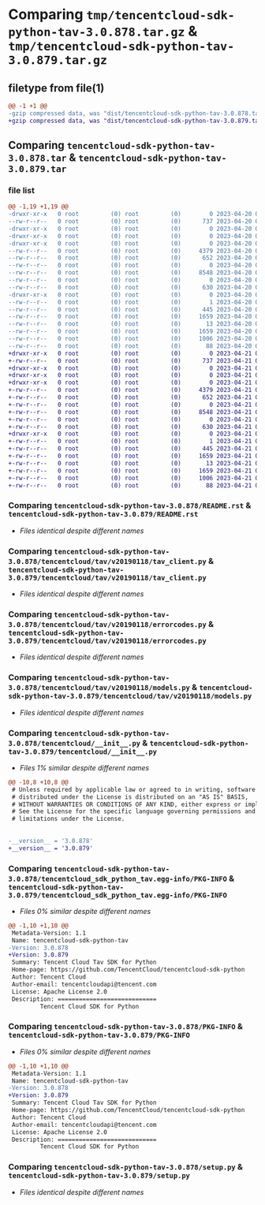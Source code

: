 # Comparing `tmp/tencentcloud-sdk-python-tav-3.0.878.tar.gz` & `tmp/tencentcloud-sdk-python-tav-3.0.879.tar.gz`

## filetype from file(1)

```diff
@@ -1 +1 @@
-gzip compressed data, was "dist/tencentcloud-sdk-python-tav-3.0.878.tar", last modified: Thu Apr 20 00:44:11 2023, max compression
+gzip compressed data, was "dist/tencentcloud-sdk-python-tav-3.0.879.tar", last modified: Fri Apr 21 01:00:56 2023, max compression
```

## Comparing `tencentcloud-sdk-python-tav-3.0.878.tar` & `tencentcloud-sdk-python-tav-3.0.879.tar`

### file list

```diff
@@ -1,19 +1,19 @@
-drwxr-xr-x   0 root         (0) root         (0)        0 2023-04-20 00:44:11.000000 tencentcloud-sdk-python-tav-3.0.878/
--rw-r--r--   0 root         (0) root         (0)      737 2023-04-20 00:44:11.000000 tencentcloud-sdk-python-tav-3.0.878/README.rst
-drwxr-xr-x   0 root         (0) root         (0)        0 2023-04-20 00:44:11.000000 tencentcloud-sdk-python-tav-3.0.878/tencentcloud/
-drwxr-xr-x   0 root         (0) root         (0)        0 2023-04-20 00:44:11.000000 tencentcloud-sdk-python-tav-3.0.878/tencentcloud/tav/
-drwxr-xr-x   0 root         (0) root         (0)        0 2023-04-20 00:44:11.000000 tencentcloud-sdk-python-tav-3.0.878/tencentcloud/tav/v20190118/
--rw-r--r--   0 root         (0) root         (0)     4379 2023-04-20 00:44:11.000000 tencentcloud-sdk-python-tav-3.0.878/tencentcloud/tav/v20190118/tav_client.py
--rw-r--r--   0 root         (0) root         (0)      652 2023-04-20 00:44:11.000000 tencentcloud-sdk-python-tav-3.0.878/tencentcloud/tav/v20190118/errorcodes.py
--rw-r--r--   0 root         (0) root         (0)        0 2023-04-20 00:44:11.000000 tencentcloud-sdk-python-tav-3.0.878/tencentcloud/tav/v20190118/__init__.py
--rw-r--r--   0 root         (0) root         (0)     8548 2023-04-20 00:44:11.000000 tencentcloud-sdk-python-tav-3.0.878/tencentcloud/tav/v20190118/models.py
--rw-r--r--   0 root         (0) root         (0)        0 2023-04-20 00:44:11.000000 tencentcloud-sdk-python-tav-3.0.878/tencentcloud/tav/__init__.py
--rw-r--r--   0 root         (0) root         (0)      630 2023-04-20 00:44:11.000000 tencentcloud-sdk-python-tav-3.0.878/tencentcloud/__init__.py
-drwxr-xr-x   0 root         (0) root         (0)        0 2023-04-20 00:44:11.000000 tencentcloud-sdk-python-tav-3.0.878/tencentcloud_sdk_python_tav.egg-info/
--rw-r--r--   0 root         (0) root         (0)        1 2023-04-20 00:44:11.000000 tencentcloud-sdk-python-tav-3.0.878/tencentcloud_sdk_python_tav.egg-info/dependency_links.txt
--rw-r--r--   0 root         (0) root         (0)      445 2023-04-20 00:44:11.000000 tencentcloud-sdk-python-tav-3.0.878/tencentcloud_sdk_python_tav.egg-info/SOURCES.txt
--rw-r--r--   0 root         (0) root         (0)     1659 2023-04-20 00:44:11.000000 tencentcloud-sdk-python-tav-3.0.878/tencentcloud_sdk_python_tav.egg-info/PKG-INFO
--rw-r--r--   0 root         (0) root         (0)       13 2023-04-20 00:44:11.000000 tencentcloud-sdk-python-tav-3.0.878/tencentcloud_sdk_python_tav.egg-info/top_level.txt
--rw-r--r--   0 root         (0) root         (0)     1659 2023-04-20 00:44:11.000000 tencentcloud-sdk-python-tav-3.0.878/PKG-INFO
--rw-r--r--   0 root         (0) root         (0)     1006 2023-04-20 00:44:11.000000 tencentcloud-sdk-python-tav-3.0.878/setup.py
--rw-r--r--   0 root         (0) root         (0)       88 2023-04-20 00:44:11.000000 tencentcloud-sdk-python-tav-3.0.878/setup.cfg
+drwxr-xr-x   0 root         (0) root         (0)        0 2023-04-21 01:00:56.000000 tencentcloud-sdk-python-tav-3.0.879/
+-rw-r--r--   0 root         (0) root         (0)      737 2023-04-21 01:00:56.000000 tencentcloud-sdk-python-tav-3.0.879/README.rst
+drwxr-xr-x   0 root         (0) root         (0)        0 2023-04-21 01:00:56.000000 tencentcloud-sdk-python-tav-3.0.879/tencentcloud/
+drwxr-xr-x   0 root         (0) root         (0)        0 2023-04-21 01:00:56.000000 tencentcloud-sdk-python-tav-3.0.879/tencentcloud/tav/
+drwxr-xr-x   0 root         (0) root         (0)        0 2023-04-21 01:00:56.000000 tencentcloud-sdk-python-tav-3.0.879/tencentcloud/tav/v20190118/
+-rw-r--r--   0 root         (0) root         (0)     4379 2023-04-21 01:00:56.000000 tencentcloud-sdk-python-tav-3.0.879/tencentcloud/tav/v20190118/tav_client.py
+-rw-r--r--   0 root         (0) root         (0)      652 2023-04-21 01:00:56.000000 tencentcloud-sdk-python-tav-3.0.879/tencentcloud/tav/v20190118/errorcodes.py
+-rw-r--r--   0 root         (0) root         (0)        0 2023-04-21 01:00:56.000000 tencentcloud-sdk-python-tav-3.0.879/tencentcloud/tav/v20190118/__init__.py
+-rw-r--r--   0 root         (0) root         (0)     8548 2023-04-21 01:00:56.000000 tencentcloud-sdk-python-tav-3.0.879/tencentcloud/tav/v20190118/models.py
+-rw-r--r--   0 root         (0) root         (0)        0 2023-04-21 01:00:56.000000 tencentcloud-sdk-python-tav-3.0.879/tencentcloud/tav/__init__.py
+-rw-r--r--   0 root         (0) root         (0)      630 2023-04-21 01:00:56.000000 tencentcloud-sdk-python-tav-3.0.879/tencentcloud/__init__.py
+drwxr-xr-x   0 root         (0) root         (0)        0 2023-04-21 01:00:56.000000 tencentcloud-sdk-python-tav-3.0.879/tencentcloud_sdk_python_tav.egg-info/
+-rw-r--r--   0 root         (0) root         (0)        1 2023-04-21 01:00:56.000000 tencentcloud-sdk-python-tav-3.0.879/tencentcloud_sdk_python_tav.egg-info/dependency_links.txt
+-rw-r--r--   0 root         (0) root         (0)      445 2023-04-21 01:00:56.000000 tencentcloud-sdk-python-tav-3.0.879/tencentcloud_sdk_python_tav.egg-info/SOURCES.txt
+-rw-r--r--   0 root         (0) root         (0)     1659 2023-04-21 01:00:56.000000 tencentcloud-sdk-python-tav-3.0.879/tencentcloud_sdk_python_tav.egg-info/PKG-INFO
+-rw-r--r--   0 root         (0) root         (0)       13 2023-04-21 01:00:56.000000 tencentcloud-sdk-python-tav-3.0.879/tencentcloud_sdk_python_tav.egg-info/top_level.txt
+-rw-r--r--   0 root         (0) root         (0)     1659 2023-04-21 01:00:56.000000 tencentcloud-sdk-python-tav-3.0.879/PKG-INFO
+-rw-r--r--   0 root         (0) root         (0)     1006 2023-04-21 01:00:56.000000 tencentcloud-sdk-python-tav-3.0.879/setup.py
+-rw-r--r--   0 root         (0) root         (0)       88 2023-04-21 01:00:56.000000 tencentcloud-sdk-python-tav-3.0.879/setup.cfg
```

### Comparing `tencentcloud-sdk-python-tav-3.0.878/README.rst` & `tencentcloud-sdk-python-tav-3.0.879/README.rst`

 * *Files identical despite different names*

### Comparing `tencentcloud-sdk-python-tav-3.0.878/tencentcloud/tav/v20190118/tav_client.py` & `tencentcloud-sdk-python-tav-3.0.879/tencentcloud/tav/v20190118/tav_client.py`

 * *Files identical despite different names*

### Comparing `tencentcloud-sdk-python-tav-3.0.878/tencentcloud/tav/v20190118/errorcodes.py` & `tencentcloud-sdk-python-tav-3.0.879/tencentcloud/tav/v20190118/errorcodes.py`

 * *Files identical despite different names*

### Comparing `tencentcloud-sdk-python-tav-3.0.878/tencentcloud/tav/v20190118/models.py` & `tencentcloud-sdk-python-tav-3.0.879/tencentcloud/tav/v20190118/models.py`

 * *Files identical despite different names*

### Comparing `tencentcloud-sdk-python-tav-3.0.878/tencentcloud/__init__.py` & `tencentcloud-sdk-python-tav-3.0.879/tencentcloud/__init__.py`

 * *Files 1% similar despite different names*

```diff
@@ -10,8 +10,8 @@
 # Unless required by applicable law or agreed to in writing, software
 # distributed under the License is distributed on an "AS IS" BASIS,
 # WITHOUT WARRANTIES OR CONDITIONS OF ANY KIND, either express or implied.
 # See the License for the specific language governing permissions and
 # limitations under the License.
 
 
-__version__ = '3.0.878'
+__version__ = '3.0.879'
```

### Comparing `tencentcloud-sdk-python-tav-3.0.878/tencentcloud_sdk_python_tav.egg-info/PKG-INFO` & `tencentcloud-sdk-python-tav-3.0.879/tencentcloud_sdk_python_tav.egg-info/PKG-INFO`

 * *Files 0% similar despite different names*

```diff
@@ -1,10 +1,10 @@
 Metadata-Version: 1.1
 Name: tencentcloud-sdk-python-tav
-Version: 3.0.878
+Version: 3.0.879
 Summary: Tencent Cloud Tav SDK for Python
 Home-page: https://github.com/TencentCloud/tencentcloud-sdk-python
 Author: Tencent Cloud
 Author-email: tencentcloudapi@tencent.com
 License: Apache License 2.0
 Description: ============================
         Tencent Cloud SDK for Python
```

### Comparing `tencentcloud-sdk-python-tav-3.0.878/PKG-INFO` & `tencentcloud-sdk-python-tav-3.0.879/PKG-INFO`

 * *Files 0% similar despite different names*

```diff
@@ -1,10 +1,10 @@
 Metadata-Version: 1.1
 Name: tencentcloud-sdk-python-tav
-Version: 3.0.878
+Version: 3.0.879
 Summary: Tencent Cloud Tav SDK for Python
 Home-page: https://github.com/TencentCloud/tencentcloud-sdk-python
 Author: Tencent Cloud
 Author-email: tencentcloudapi@tencent.com
 License: Apache License 2.0
 Description: ============================
         Tencent Cloud SDK for Python
```

### Comparing `tencentcloud-sdk-python-tav-3.0.878/setup.py` & `tencentcloud-sdk-python-tav-3.0.879/setup.py`

 * *Files identical despite different names*

